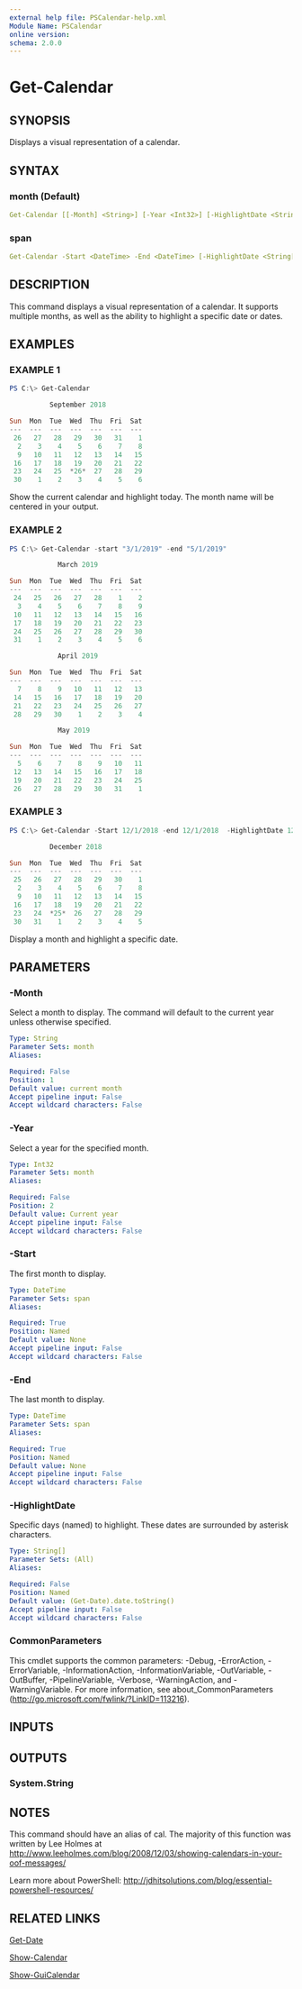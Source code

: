 ```yaml
---
external help file: PSCalendar-help.xml
Module Name: PSCalendar
online version:
schema: 2.0.0
---
```


# Get-Calendar

## SYNOPSIS

Displays a visual representation of a calendar.

## SYNTAX

### month (Default)

```yaml
Get-Calendar [[-Month] <String>] [-Year <Int32>] [-HighlightDate <String[]>] [<CommonParameters>]
```

### span

```yaml
Get-Calendar -Start <DateTime> -End <DateTime> [-HighlightDate <String[]>] [<CommonParameters>]
```

## DESCRIPTION

This command displays a visual representation of a calendar. It supports multiple months, as well as the ability to highlight a specific date or dates.

## EXAMPLES

### EXAMPLE 1

```powershell
PS C:\> Get-Calendar

          September 2018

Sun  Mon  Tue  Wed  Thu  Fri  Sat
---  ---  ---  ---  ---  ---  ---
 26   27   28   29   30   31    1
  2    3    4    5    6    7    8
  9   10   11   12   13   14   15
 16   17   18   19   20   21   22
 23   24   25  *26*  27   28   29
 30    1    2    3    4    5    6
```

Show the current calendar and highlight today. The month name will be centered in your output.

### EXAMPLE 2

```powershell
PS C:\> Get-Calendar -start "3/1/2019" -end "5/1/2019"

            March 2019

Sun  Mon  Tue  Wed  Thu  Fri  Sat
---  ---  ---  ---  ---  ---  ---
 24   25   26   27   28    1    2
  3    4    5    6    7    8    9
 10   11   12   13   14   15   16
 17   18   19   20   21   22   23
 24   25   26   27   28   29   30
 31    1    2    3    4    5    6

            April 2019

Sun  Mon  Tue  Wed  Thu  Fri  Sat
---  ---  ---  ---  ---  ---  ---
  7    8    9   10   11   12   13
 14   15   16   17   18   19   20
 21   22   23   24   25   26   27
 28   29   30    1    2    3    4

            May 2019

Sun  Mon  Tue  Wed  Thu  Fri  Sat
---  ---  ---  ---  ---  ---  ---
  5    6    7    8    9   10   11
 12   13   14   15   16   17   18
 19   20   21   22   23   24   25
 26   27   28   29   30   31    1
```

### EXAMPLE 3

```powershell
PS C:\> Get-Calendar -Start 12/1/2018 -end 12/1/2018  -HighlightDate 12/25/2018

          December 2018

Sun  Mon  Tue  Wed  Thu  Fri  Sat
---  ---  ---  ---  ---  ---  ---
 25   26   27   28   29   30    1
  2    3    4    5    6    7    8
  9   10   11   12   13   14   15
 16   17   18   19   20   21   22
 23   24  *25*  26   27   28   29
 30   31    1    2    3    4    5
```

Display a month and highlight a specific date.

## PARAMETERS

### -Month

Select a month to display. The command will default to the current year unless otherwise specified.

```yaml
Type: String
Parameter Sets: month
Aliases:

Required: False
Position: 1
Default value: current month
Accept pipeline input: False
Accept wildcard characters: False
```

### -Year

Select a year for the specified month.

```yaml
Type: Int32
Parameter Sets: month
Aliases:

Required: False
Position: 2
Default value: Current year
Accept pipeline input: False
Accept wildcard characters: False
```

### -Start

The first month to display.

```yaml
Type: DateTime
Parameter Sets: span
Aliases:

Required: True
Position: Named
Default value: None
Accept pipeline input: False
Accept wildcard characters: False
```

### -End

The last month to display.

```yaml
Type: DateTime
Parameter Sets: span
Aliases:

Required: True
Position: Named
Default value: None
Accept pipeline input: False
Accept wildcard characters: False
```

### -HighlightDate

Specific days (named) to highlight. These dates are surrounded by asterisk characters.

```yaml
Type: String[]
Parameter Sets: (All)
Aliases:

Required: False
Position: Named
Default value: (Get-Date).date.toString()
Accept pipeline input: False
Accept wildcard characters: False
```

### CommonParameters

This cmdlet supports the common parameters: -Debug, -ErrorAction, -ErrorVariable, -InformationAction, -InformationVariable, -OutVariable, -OutBuffer, -PipelineVariable, -Verbose, -WarningAction, and -WarningVariable.
For more information, see about_CommonParameters (http://go.microsoft.com/fwlink/?LinkID=113216).

## INPUTS

## OUTPUTS

### System.String

## NOTES

This command should have an alias of cal. The majority of this function was written by Lee Holmes at http://www.leeholmes.com/blog/2008/12/03/showing-calendars-in-your-oof-messages/

Learn more about PowerShell: http://jdhitsolutions.com/blog/essential-powershell-resources/

## RELATED LINKS

[Get-Date]()

[Show-Calendar]()

[Show-GuiCalendar]()
